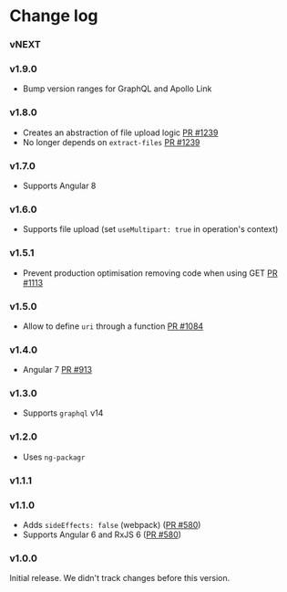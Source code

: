 # Change log

### vNEXT

### v1.9.0

- Bump version ranges for GraphQL and Apollo Link

### v1.8.0

- Creates an abstraction of file upload logic [PR #1239](https://github.com/apollographql/apollo-angular/pull/1239)
- No longer depends on `extract-files` [PR #1239](https://github.com/apollographql/apollo-angular/pull/1239)

### v1.7.0

- Supports Angular 8

### v1.6.0

- Supports file upload (set `useMultipart: true` in operation's context)

### v1.5.1

- Prevent production optimisation removing code when using GET [PR #1113](https://github.com/apollographql/apollo-angular/pull/1113)

### v1.5.0

- Allow to define `uri` through a function [PR #1084](https://github.com/apollographql/apollo-angular/pull/1084)

### v1.4.0

- Angular 7 [PR #913](https://github.com/apollographql/apollo-angular/pull/913)

### v1.3.0

- Supports `graphql` v14

### v1.2.0

- Uses `ng-packagr`

### v1.1.1

### v1.1.0

- Adds `sideEffects: false` (webpack) ([PR #580](https://github.com/apollographql/apollo-angular/pull/580))
- Supports Angular 6 and RxJS 6 ([PR #580](https://github.com/apollographql/apollo-angular/pull/580))

### v1.0.0

Initial release. We didn't track changes before this version.
